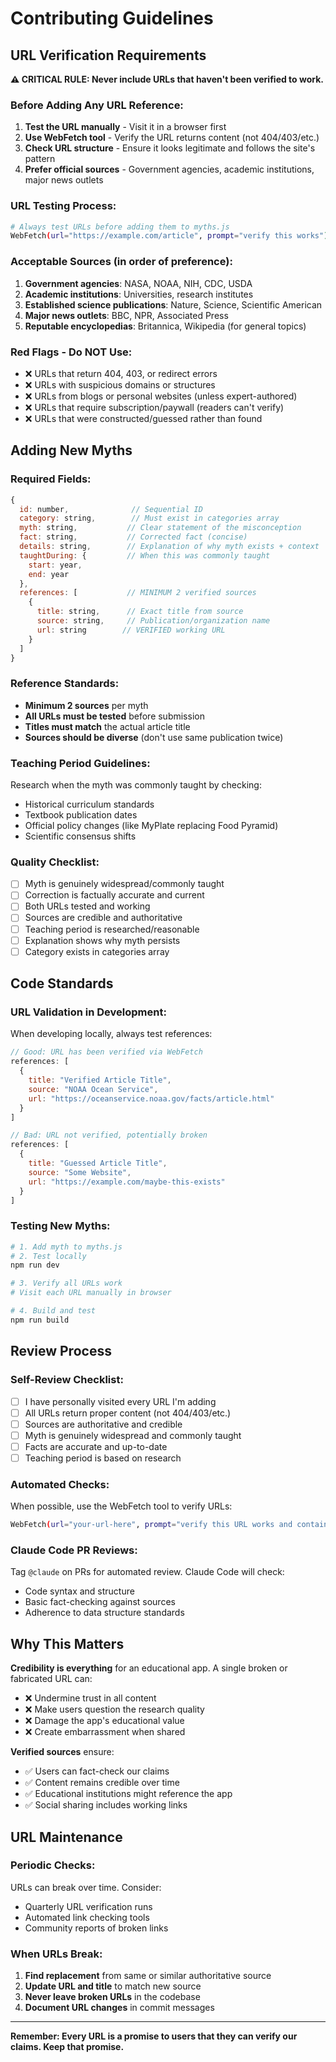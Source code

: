 # Contributing Guidelines

## URL Verification Requirements

**⚠️ CRITICAL RULE: Never include URLs that haven't been verified to work.**

### Before Adding Any URL Reference:

1. **Test the URL manually** - Visit it in a browser first
2. **Use WebFetch tool** - Verify the URL returns content (not 404/403/etc.)
3. **Check URL structure** - Ensure it looks legitimate and follows the site's pattern
4. **Prefer official sources** - Government agencies, academic institutions, major news outlets

### URL Testing Process:

```bash
# Always test URLs before adding them to myths.js
WebFetch(url="https://example.com/article", prompt="verify this works")
```

### Acceptable Sources (in order of preference):

1. **Government agencies**: NASA, NOAA, NIH, CDC, USDA
2. **Academic institutions**: Universities, research institutes
3. **Established science publications**: Nature, Science, Scientific American
4. **Major news outlets**: BBC, NPR, Associated Press
5. **Reputable encyclopedias**: Britannica, Wikipedia (for general topics)

### Red Flags - Do NOT Use:

- ❌ URLs that return 404, 403, or redirect errors
- ❌ URLs with suspicious domains or structures
- ❌ URLs from blogs or personal websites (unless expert-authored)
- ❌ URLs that require subscription/paywall (readers can't verify)
- ❌ URLs that were constructed/guessed rather than found

## Adding New Myths

### Required Fields:

```javascript
{
  id: number,              // Sequential ID
  category: string,        // Must exist in categories array
  myth: string,           // Clear statement of the misconception
  fact: string,           // Corrected fact (concise)
  details: string,        // Explanation of why myth exists + context
  taughtDuring: {         // When this was commonly taught
    start: year,
    end: year
  },
  references: [           // MINIMUM 2 verified sources
    {
      title: string,      // Exact title from source
      source: string,     // Publication/organization name
      url: string        // VERIFIED working URL
    }
  ]
}
```

### Reference Standards:

- **Minimum 2 sources** per myth
- **All URLs must be tested** before submission
- **Titles must match** the actual article title
- **Sources should be diverse** (don't use same publication twice)

### Teaching Period Guidelines:

Research when the myth was commonly taught by checking:
- Historical curriculum standards
- Textbook publication dates
- Official policy changes (like MyPlate replacing Food Pyramid)
- Scientific consensus shifts

### Quality Checklist:

- [ ] Myth is genuinely widespread/commonly taught
- [ ] Correction is factually accurate and current
- [ ] Both URLs tested and working
- [ ] Sources are credible and authoritative
- [ ] Teaching period is researched/reasonable
- [ ] Explanation shows why myth persists
- [ ] Category exists in categories array

## Code Standards

### URL Validation in Development:

When developing locally, always test references:

```javascript
// Good: URL has been verified via WebFetch
references: [
  {
    title: "Verified Article Title",
    source: "NOAA Ocean Service",
    url: "https://oceanservice.noaa.gov/facts/article.html"
  }
]

// Bad: URL not verified, potentially broken
references: [
  {
    title: "Guessed Article Title",
    source: "Some Website",
    url: "https://example.com/maybe-this-exists"
  }
]
```

### Testing New Myths:

```bash
# 1. Add myth to myths.js
# 2. Test locally
npm run dev

# 3. Verify all URLs work
# Visit each URL manually in browser

# 4. Build and test
npm run build
```

## Review Process

### Self-Review Checklist:

- [ ] I have personally visited every URL I'm adding
- [ ] All URLs return proper content (not 404/403/etc.)
- [ ] Sources are authoritative and credible
- [ ] Myth is genuinely widespread and commonly taught
- [ ] Facts are accurate and up-to-date
- [ ] Teaching period is based on research

### Automated Checks:

When possible, use the WebFetch tool to verify URLs:

```bash
WebFetch(url="your-url-here", prompt="verify this URL works and contains relevant content")
```

### Claude Code PR Reviews:

Tag `@claude` on PRs for automated review. Claude Code will check:
- Code syntax and structure
- Basic fact-checking against sources
- Adherence to data structure standards

## Why This Matters

**Credibility is everything** for an educational app. A single broken or fabricated URL can:
- ❌ Undermine trust in all content
- ❌ Make users question the research quality
- ❌ Damage the app's educational value
- ❌ Create embarrassment when shared

**Verified sources** ensure:
- ✅ Users can fact-check our claims
- ✅ Content remains credible over time
- ✅ Educational institutions might reference the app
- ✅ Social sharing includes working links

## URL Maintenance

### Periodic Checks:

URLs can break over time. Consider:
- Quarterly URL verification runs
- Automated link checking tools
- Community reports of broken links

### When URLs Break:

1. **Find replacement** from same or similar authoritative source
2. **Update URL and title** to match new source
3. **Never leave broken URLs** in the codebase
4. **Document URL changes** in commit messages

---

**Remember: Every URL is a promise to users that they can verify our claims. Keep that promise.**